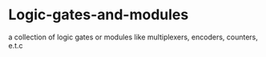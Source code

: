 # Logic-gates-and-modules
a collection of logic gates or modules like multiplexers, encoders, counters, e.t.c
